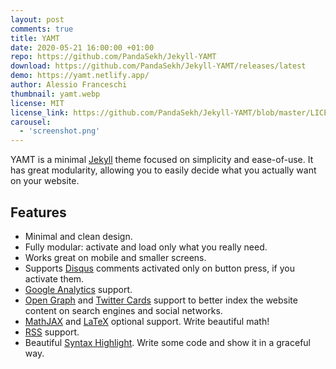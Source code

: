 ```yaml
---
layout: post
comments: true
title: YAMT
date: 2020-05-21 16:00:00 +01:00
repo: https://github.com/PandaSekh/Jekyll-YAMT
download: https://github.com/PandaSekh/Jekyll-YAMT/releases/latest
demo: https://yamt.netlify.app/
author: Alessio Franceschi
thumbnail: yamt.webp
license: MIT
license_link: https://github.com/PandaSekh/Jekyll-YAMT/blob/master/LICENSE.txt
carousel:
  - 'screenshot.png'
---
```


YAMT is a minimal [Jekyll](https://jekyllrb.com) theme focused on simplicity and ease-of-use. It has great modularity, allowing you to easily decide what you actually want on your website.  

## Features

* Minimal and clean design.
* Fully modular: activate and load only what you really need.
* Works great on mobile and smaller screens.
* Supports [Disqus](https://disqus.com/) comments activated only on button press, if you activate them.
* [Google Analytics](https://www.google.com/analytics/) support.
* [Open Graph](https://ogp.me/) and [Twitter Cards](https://developer.twitter.com/en/docs/tweets/optimize-with-cards/guides/getting-started) support to better index the website content on search engines and social networks.
* [MathJAX](https://www.mathjax.org/) and [LaTeX](https://www.latex-project.org/) optional support. Write beautiful math!
* [RSS](https://github.com/jekyll/jekyll-feed) support.
* Beautiful [Syntax Highlight](https://yamt.netlify.app/2020/05/19/special-formatting.html#syntax-highlight). Write some code and show it in a graceful way.
